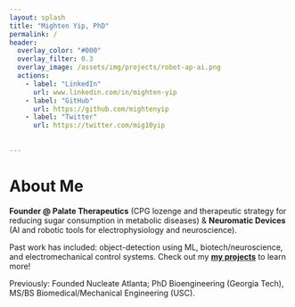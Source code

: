 ```yaml
---
layout: splash
title: "Mighten Yip, PhD"
permalink: /
header:
  overlay_color: "#000"
  overlay_filter: 0.3
  overlay_image: /assets/img/projects/robot-ap-ai.png
  actions:
    - label: "LinkedIn"
      url: www.linkedin.com/in/mighten-yip
    - label: "GitHub"
      url: https://github.com/mightenyip
    - label: "Twitter"
      url: https://twitter.com/mig10yip
    
  
---
```


<!-- Google tag (gtag.js) -->
<script async src="https://www.googletagmanager.com/gtag/js?id=G-KZEVJ7W152"></script>
<script>
  window.dataLayer = window.dataLayer || [];
  function gtag(){dataLayer.push(arguments);}
  gtag('js', new Date());

  gtag('config', 'G-KZEVJ7W152');
</script>

# About Me

**Founder @ Palate Therapeutics** (CPG lozenge and therapeutic strategy for reducing sugar consumption in metabolic diseases) & **Neuromatic Devices** (AI and robotic tools for electrophysiology and neuroscience).

Past work has included: object-detection using ML, biotech/neuroscience, and electromechanical control systems. Check out my **[my projects](/projects/)** to learn more!

Previously: Founded Nucleate Atlanta; PhD Bioengineering (Georgia Tech), MS/BS Biomedical/Mechanical Engineering (USC).
